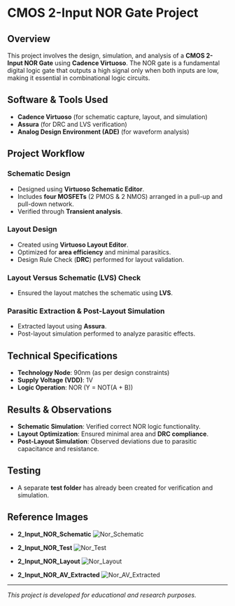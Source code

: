 # CMOS 2-Input NOR Gate Project

## Overview
This project involves the design, simulation, and analysis of a **CMOS 2-Input NOR Gate** using **Cadence Virtuoso**. The NOR gate is a fundamental digital logic gate that outputs a high signal only when both inputs are low, making it essential in combinational logic circuits.

## Software & Tools Used
- **Cadence Virtuoso** (for schematic capture, layout, and simulation)
- **Assura** (for DRC and LVS verification)
- **Analog Design Environment (ADE)** (for waveform analysis)

## Project Workflow
### Schematic Design
- Designed using **Virtuoso Schematic Editor**.
- Includes **four MOSFETs** (2 PMOS & 2 NMOS) arranged in a pull-up and pull-down network.
- Verified through **Transient analysis**.

### Layout Design
- Created using **Virtuoso Layout Editor**.
- Optimized for **area efficiency** and minimal parasitics.
- Design Rule Check (**DRC**) performed for layout validation.

### Layout Versus Schematic (LVS) Check
- Ensured the layout matches the schematic using **LVS**.

### Parasitic Extraction & Post-Layout Simulation
- Extracted layout using **Assura**.
- Post-layout simulation performed to analyze parasitic effects.

## Technical Specifications
- **Technology Node**: 90nm (as per design constraints)
- **Supply Voltage (VDD)**: 1V
- **Logic Operation**: NOR (Y = NOT(A + B))

## Results & Observations
- **Schematic Simulation**: Verified correct NOR logic functionality.
- **Layout Optimization**: Ensured minimal area and **DRC compliance**.
- **Post-Layout Simulation**: Observed deviations due to parasitic capacitance and resistance.

## Testing
- A separate **test folder** has already been created for verification and simulation.

## Reference Images
- **2_Input_NOR_Schematic**
  ![Nor_Schematic](https://github.com/user-attachments/assets/19a8faf0-1883-450e-b3d1-a5e7e4675fb9)

- **2_Input_NOR_Test**
  ![Nor_Test](https://github.com/user-attachments/assets/8ee6ffa0-3558-4344-a98e-a45fc44082e2)

- **2_Input_NOR_Layout**
![Nor_Layout](https://github.com/user-attachments/assets/54fb8da7-3c62-49cd-83aa-bfdc44fbf30f)

- **2_Input_NOR_AV_Extracted**
![Nor_AV_Extracted](https://github.com/user-attachments/assets/e1eaa867-caae-476c-92f5-e9773251f71e)

---
*This project is developed for educational and research purposes.*

